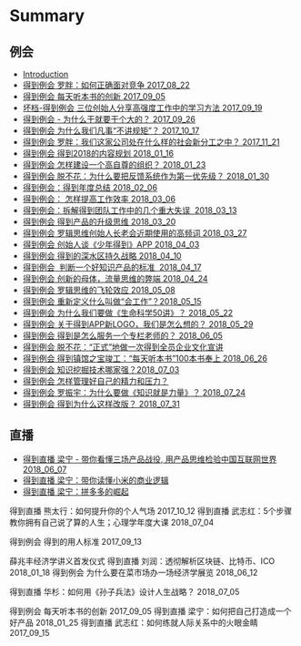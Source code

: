 # Summary

## 例会
* [Introduction](README.md)
* [得到例会   罗胖：如何正确面对竞争  2017_08_22](2017-08-22.md)
* [得到例会 每天听本书的创新 2017_09_05](2017-09-05.md)
* [坏档-得到例会  三位创始人分享高强度工作中的学习方法  2017_09_19](2017-09-19.md)
* [得到例会 - 为什么干就要干个大的？ 2017_09_26](2017-09-26.md)
* [得到例会  为什么我们凡事“不讲规矩”？   2017_10_17](2017-10-17.md)
* [得到例会 罗胖：我们这家公司处在什么样的社会新分工之中？ 2017_11_21](2017-11-21.md)
* [得到例会   得到2018的内容规划  2018_01_16](2018-01-16.md)
* [得到例会  怎样建设一个高自尊的组织？ 2018_01_23](2018-01-23.md)
* [得到例会  脱不花：为什么要把反馈系统作为第一优先级？ 2018_01_30](2018-01-30.md)
* [得到例会：得到年度总结  2018_02_06](2018-02-06.md)
* [得到例会：  怎样提高工作效率 2018_03_06](2018-03-06.md)
* [得到例会：拆解得到团队工作中的几个重大失误  2018_03_13](2018-03-13.md)
* [得到例会  得到产品的升级思维  2018_03_20](2018-03-20.md)
* [得到例会  罗辑思维创始人长老会近期使用的高频词  2018_03_27](2018-03-27.md)
* [得到例会  创始人谈《少年得到》APP   2018_04_03](2018-04-03.md)
* [得到例会  得到的深水区持久战略   2018_04_10](2018-04-10.md)
* [得到例会  判断一个好知识产品的标准  2018_04_17](2018-04-17.md)
* [得到例会  创新的母体，流量思维的弊端  2018_04_24](2018-04-24.md)
* [得到例会  罗辑思维的飞轮效应  2018_05_08](2018-05-08.md)
* [得到例会  重新定义什么叫做“会工作”？2018_05_15](2018-05-15.md)
* [得到例会  为什么我们要做《生命科学50讲》？ 2018_05_22](2018-05-22.md)
* [得到例会  关于得到APP新LOGO，我们是怎么想的？ 2018_05_29](2018-05-29.md)
* [得到例会  得到是怎么服务一个专栏老师的？  2018_06_05](2018-06-05.md)
* [得到例会  脱不花：“正式”地做一次得到全员企业文化宣讲](2018-06-19.md)
* [得到例会  得到镇馆之宝竣工：“每天听本书”100本书奉上  2018_06_26](2018-06-26.md)
* [得到例会  知识挖掘技术哪家强？2018_07_03](2018-07-03.md)
* [得到例会  怎样管理好自己的精力和压力？](2018-07-17.md)
* [得到例会 罗振宇：为什么要做《知识就是力量》？  2018_07_24](2018-07-24.md)
* [得到例会  得到为什么这样改版？  2018_07_31](2018-07-31.md)

## 直播


* [得到直播  梁宁 - 带你看懂三场产品战役, 用产品思维检验中国互联网世界 2018_06_07](2018-06-07.md)
* [得到直播  梁宁：带你读懂小米的商业逻辑](2018-07-12.md)
* [得到直播  梁宁：拼多多的崛起](2018-08-02.md)



得到直播   熊太行：如何提升你的个人气场  2017_10_12
得到直播  武志红：5个步骤教你拥有自己说了算的人生；心理学年度大课   2018_07_04

得到例会  得到的用人标准  2017_09_13








   薛兆丰经济学讲义首发仪式
得到直播  刘润：透彻解析区块链、比特币、ICO  2018_01_18
得到例会  为什么要在菜市场办一场经济学展览  2018_06_12



得到直播  华杉：如何用《孙子兵法》设计人生战略？  2018_07_05



得到例会 每天听本书的创新  2017_09_05
得到直播 梁宁：如何把自己打造成一个好产品  2018_01_25
得到直播 武志红：如何练就人际关系中的火眼金睛  2017_09_15
